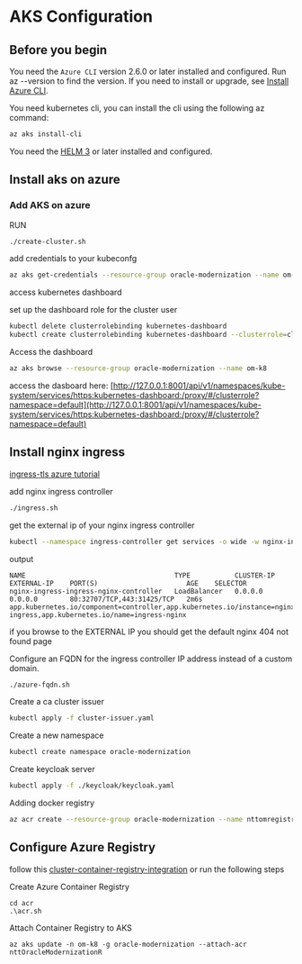 # AKS Configuration

## Before you begin

You need the `Azure CLI` version 2.6.0 or later installed and configured. Run az --version to find the version. If you need to install or upgrade, see [Install Azure CLI](https://docs.microsoft.com/en-us/cli/azure/install-azure-cli).

You need kubernetes cli, you can install the cli using the following az command:

```bash
az aks install-cli
```

You need the [HELM 3](https://helm.sh/) or later installed and configured.

## Install aks on azure

### Add AKS on azure

RUN

```bash
./create-cluster.sh
```

add credentials to your kubeconfg

```bash
az aks get-credentials --resource-group oracle-modernization --name om-k8
```

access kubernetes dashboard

set up the dashboard role for the cluster user

```bash
kubectl delete clusterrolebinding kubernetes-dashboard
kubectl create clusterrolebinding kubernetes-dashboard --clusterrole=cluster-admin --serviceaccount=kube-system:kubernetes-dashboard --user=clusterUser
```

Access the dashboard
```bash
az aks browse --resource-group oracle-modernization --name om-k8
```

 access the dasboard here: [http://127.0.0.1:8001/api/v1/namespaces/kube-system/services/https:kubernetes-dashboard:/proxy/#/clusterrole?namespace=default](http://127.0.0.1:8001/api/v1/namespaces/kube-system/services/https:kubernetes-dashboard:/proxy/#/clusterrole?namespace=default)

## Install nginx ingress

[ingress-tls azure tutorial](https://docs.microsoft.com/en-us/azure/aks/ingress-tls)

add nginx ingress controller

```bash
./ingress.sh
```

get the external ip of your nginx ingress controller

```bash
kubectl --namespace ingress-controller get services -o wide -w nginx-ingress-ingress-nginx-controller
```

output

```
NAME                                     TYPE           CLUSTER-IP     EXTERNAL-IP    PORT(S)                      AGE    SELECTOR
nginx-ingress-ingress-nginx-controller   LoadBalancer   0.0.0.0        0.0.0.0        80:32707/TCP,443:31425/TCP   2m6s   app.kubernetes.io/component=controller,app.kubernetes.io/instance=nginx-ingress,app.kubernetes.io/name=ingress-nginx
```

if you browse to the EXTERNAL IP you should get the default nginx 404 not found page

Configure an FQDN for the ingress controller IP address instead of a custom domain.

```bash
./azure-fqdn.sh
```

Create a ca cluster issuer

```bash
kubectl apply -f cluster-issuer.yaml
```

Create a new namespace

```bash
kubectl create namespace oracle-modernization
```

Create keycloak server

```bash
kubectl apply -f ./keycloak/keycloak.yaml
```

Adding docker registry

```bash
az acr create --resource-group oracle-modernization --name nttomregistry --sku Basic
```

## Configure Azure Registry

follow this [cluster-container-registry-integration](https://docs.microsoft.com/en-us/azure/aks/cluster-container-registry-integration) or run the following steps


Create Azure Container Registry

```
cd acr
.\acr.sh
```

Attach Container Registry to AKS

```
az aks update -n om-k8 -g oracle-modernization --attach-acr nttOracleModernizationR
```
